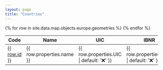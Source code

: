 ```yaml
---
layout: page
title: "Countries"
---
```


<script src="https://embed.github.com/view/geojson/lemnis/railway-to-wikidata/master/docs/_data/map.json"></script>

<table>
  <thead>
    <tr>
      <th>Code</th>
      <th>Name</th>
      <th>UIC</th>
      <th>IBNR</th>
      <th>Coverage</th>
      <th>Description</th>
      <th>Urls</th>
    </tr>
  </thead>
  <tbody>
    {% for row in site.data.map.objects.europe.geometries %}
      <tr style="
        background-color: {{ row.properties.fill }};
        background-image: linear-gradient(rgba(255, 255, 255, .7), rgba(255, 255, 255, .7))
      ">
        <td><a href="/{{ row.id }}">{{ row.id }}</a></td>
        <td>{{ row.properties.name }}</td>
        <td>{{ row.properties.UIC | default: '❌' }}</td>
        <td>{{ row.properties.IBNR | default: '❌' }}</td>
        <td>{{ row.properties.coverage | default: 'None' }}</td>
        <td>{{ row.properties.description }}</td>
        <td><a href="{{ row.properties.url }}">{{ row.properties.url }}</a></td>
      </tr>
    {% endfor %}
  </tbody>
</table>

<link rel="stylesheet" href="https://unpkg.com/leaflet@1.7.1/dist/leaflet.css" integrity="sha512-xodZBNTC5n17Xt2atTPuE1HxjVMSvLVW9ocqUKLsCC5CXdbqCmblAshOMAS6/keqq/sMZMZ19scR4PsZChSR7A==" crossorigin=""/>
<link rel="stylesheet" type="text/css" href="https://unpkg.com/leaflet.markercluster@1.1.0/dist/MarkerCluster.css" />
<link rel="stylesheet" type="text/css" href="https://unpkg.com/leaflet.markercluster@1.1.0/dist/MarkerCluster.Default.css" />
<script src="https://unpkg.com/leaflet@1.7.1/dist/leaflet.js" integrity="sha512-XQoYMqMTK8LvdxXYG3nZ448hOEQiglfqkJs1NOQV44cWnUrBc8PkAOcXy20w0vlaXaVUearIOBhiXZ5V3ynxwA==" crossorigin=""></script>
<script type='text/javascript' src='https://unpkg.com/leaflet.markercluster@1.1.0/dist/leaflet.markercluster.js'></script>

<div id='map' style="width: 100%; height: 500px"></div>

<script>
	const map = L.map('map');

	L.tileLayer( 'http://{s}.tile.openstreetmap.org/{z}/{x}/{y}.png', {
    attribution: '&copy; <a href="https://www.openstreetmap.org/copyright">OpenStreetMap</a>',
    subdomains: ['a','b','c']
  }).addTo( map );

	function onEachFeature(feature, layer) {
		layer.bindPopup(`
      ${feature.properties.labels?.[0]?.value} <br />
      <b>UIC</b> ${feature.properties.P722?.[0]?.value} <br />
      <b>IBNR</b> ${feature.properties.P954?.[0]?.value} <br />
      <b>Station code</b> ${feature.properties.P296?.[0]?.value}
      <b>Atoc</b> ${feature.properties.P4755?.[0]?.value}
    `);
	}

  var markers = L.markerClusterGroup();

  markers.addLayer(L.geoJson({{ site.data.AT | jsonify }}, { onEachFeature }));
  markers.addLayer(L.geoJson({{ site.data.BE | jsonify }}, { onEachFeature }));
  markers.addLayer(L.geoJson({{ site.data.BG | jsonify }}, { onEachFeature }));
  markers.addLayer(L.geoJson({{ site.data.CZ | jsonify }}, { onEachFeature }));
  markers.addLayer(L.geoJson({{ site.data.DE | jsonify }}, { onEachFeature }));
  markers.addLayer(L.geoJson({{ site.data.DK | jsonify }}, { onEachFeature }));
  markers.addLayer(L.geoJson({{ site.data.EE | jsonify }}, { onEachFeature }));
  markers.addLayer(L.geoJson({{ site.data.ES | jsonify }}, { onEachFeature }));
  markers.addLayer(L.geoJson({{ site.data.FI | jsonify }}, { onEachFeature }));
  markers.addLayer(L.geoJson({{ site.data.FR | jsonify }}, { onEachFeature }));
  markers.addLayer(L.geoJson({{ site.data.GR | jsonify }}, { onEachFeature }));
  markers.addLayer(L.geoJson({{ site.data.HR | jsonify }}, { onEachFeature }));
  markers.addLayer(L.geoJson({{ site.data.IE | jsonify }}, { onEachFeature }));
  markers.addLayer(L.geoJson({{ site.data.IT | jsonify }}, { onEachFeature }));
  markers.addLayer(L.geoJson({{ site.data.LT | jsonify }}, { onEachFeature }));
  markers.addLayer(L.geoJson({{ site.data.LU | jsonify }}, { onEachFeature }));
  markers.addLayer(L.geoJson({{ site.data.LV | jsonify }}, { onEachFeature }));
  markers.addLayer(L.geoJson({{ site.data.NL | jsonify }}, { onEachFeature }));
  markers.addLayer(L.geoJson({{ site.data.NO | jsonify }}, { onEachFeature }));
  markers.addLayer(L.geoJson({{ site.data.PL | jsonify }}, { onEachFeature }));
  markers.addLayer(L.geoJson({{ site.data.PT | jsonify }}, { onEachFeature }));
  markers.addLayer(L.geoJson({{ site.data.RO | jsonify }}, { onEachFeature }));
  markers.addLayer(L.geoJson({{ site.data.SE | jsonify }}, { onEachFeature }));
  markers.addLayer(L.geoJson({{ site.data.SI | jsonify }}, { onEachFeature }));
  markers.addLayer(L.geoJson({{ site.data.SK | jsonify }}, { onEachFeature }));
  markers.addLayer(L.geoJson({{ site.data.UK | jsonify }}, { onEachFeature }));

  map.addLayer(markers);
  map.fitBounds(markers.getBounds());
</script>
